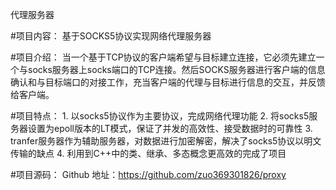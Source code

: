 代理服务器

#项目内容： 基于SOCKS5协议实现网络代理服务器

#项目介绍： 
  当一个基于TCP协议的客户端希望与目标建立连接，它必须先建立一个与socks服务器上socks端口的TCP连接。然后SOCKS服务器进行客户端的信息确认和与目标端口的对接工作，充当客户端的代理与目标进行信息的交互，并反馈给客户端。
  
#项目特点：
    1. 以socks5协议作为主要协议，完成网络代理功能
    2. 将socks5服务器设置为epoll版本的LT模式，保证了并发的高效性、接受数据时的可靠性
    3. tranfer服务器作为辅助服务器，对数据进行加密解密，解决了socks5协议以明文传输的缺点
    4. 利用到C++中的类、继承、多态概念更高效的完成了项目
  
#项目源码：
    Github 地址：https://github.com/zuo369301826/proxy

